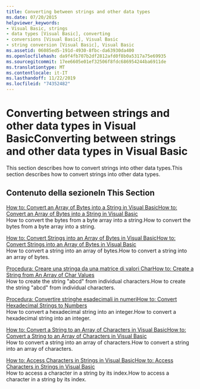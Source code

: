 ```yaml
---
title: Converting between strings and other data types
ms.date: 07/20/2015
helpviewer_keywords:
- Visual Basic, strings
- data types [Visual Basic], converting
- conversions [Visual Basic], Visual Basic
- string conversion [Visual Basic], Visual Basic
ms.assetid: 06085ed5-191d-4930-8fbc-da63930da400
ms.openlocfilehash: da9f4fb707b2df2812afd0f8b0a5317a75e69935
ms.sourcegitcommit: 17ee6605e01ef32506f8fdc686954244ba6911de
ms.translationtype: MT
ms.contentlocale: it-IT
ms.lasthandoff: 11/22/2019
ms.locfileid: "74352482"
---
```

# <a name="converting-between-strings-and-other-data-types-in-visual-basic"></a><span data-ttu-id="a8943-102">Converting between strings and other data types in Visual Basic</span><span class="sxs-lookup"><span data-stu-id="a8943-102">Converting between strings and other data types in Visual Basic</span></span>

<span data-ttu-id="a8943-103">This section describes how to convert strings into other data types.</span><span class="sxs-lookup"><span data-stu-id="a8943-103">This section describes how to convert strings into other data types.</span></span>

## <a name="in-this-section"></a><span data-ttu-id="a8943-104">Contenuto della sezione</span><span class="sxs-lookup"><span data-stu-id="a8943-104">In This Section</span></span>

[<span data-ttu-id="a8943-105">How to: Convert an Array of Bytes into a String in Visual Basic</span><span class="sxs-lookup"><span data-stu-id="a8943-105">How to: Convert an Array of Bytes into a String in Visual Basic</span></span>](how-to-convert-an-array-of-bytes-into-a-string.md)  
<span data-ttu-id="a8943-106">How to convert the bytes from a byte array into a string.</span><span class="sxs-lookup"><span data-stu-id="a8943-106">How to convert the bytes from a byte array into a string.</span></span>

[<span data-ttu-id="a8943-107">How to: Convert Strings into an Array of Bytes in Visual Basic</span><span class="sxs-lookup"><span data-stu-id="a8943-107">How to: Convert Strings into an Array of Bytes in Visual Basic</span></span>](how-to-convert-strings-into-an-array-of-bytes.md)  
<span data-ttu-id="a8943-108">How to convert a string into an array of bytes.</span><span class="sxs-lookup"><span data-stu-id="a8943-108">How to convert a string into an array of bytes.</span></span>

[<span data-ttu-id="a8943-109">Procedura: Creare una stringa da una matrice di valori Char</span><span class="sxs-lookup"><span data-stu-id="a8943-109">How to: Create a String from An Array of Char Values</span></span>](how-to-create-a-string-from-an-array-of-char-values.md)  
<span data-ttu-id="a8943-110">How to create the string "abcd" from individual characters.</span><span class="sxs-lookup"><span data-stu-id="a8943-110">How to create the string "abcd" from individual characters.</span></span>

[<span data-ttu-id="a8943-111">Procedura: Convertire stringhe esadecimali in numeri</span><span class="sxs-lookup"><span data-stu-id="a8943-111">How to: Convert Hexadecimal Strings to Numbers</span></span>](how-to-convert-hexadecimal-strings-to-numbers.md)  
<span data-ttu-id="a8943-112">How to convert a hexadecimal string into an integer.</span><span class="sxs-lookup"><span data-stu-id="a8943-112">How to convert a hexadecimal string into an integer.</span></span>

[<span data-ttu-id="a8943-113">How to: Convert a String to an Array of Characters in Visual Basic</span><span class="sxs-lookup"><span data-stu-id="a8943-113">How to: Convert a String to an Array of Characters in Visual Basic</span></span>](how-to-convert-a-string-to-an-array-of-characters.md)  
<span data-ttu-id="a8943-114">How to convert a string into an array of characters.</span><span class="sxs-lookup"><span data-stu-id="a8943-114">How to convert a string into an array of characters.</span></span>

[<span data-ttu-id="a8943-115">How to: Access Characters in Strings in Visual Basic</span><span class="sxs-lookup"><span data-stu-id="a8943-115">How to: Access Characters in Strings in Visual Basic</span></span>](how-to-access-characters-in-strings.md)  
<span data-ttu-id="a8943-116">How to access a character in a string by its index.</span><span class="sxs-lookup"><span data-stu-id="a8943-116">How to access a character in a string by its index.</span></span>
